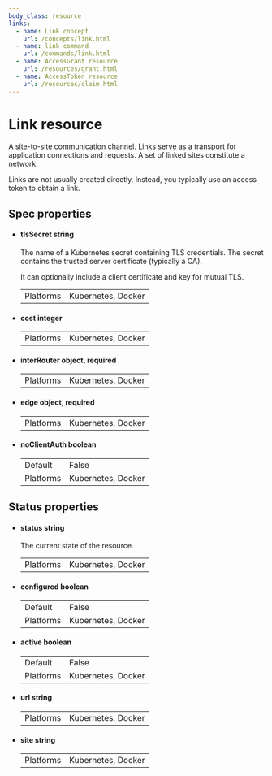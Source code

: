 ```yaml
---
body_class: resource
links:
  - name: Link concept
    url: /concepts/link.html
  - name: link command
    url: /commands/link.html
  - name: AccessGrant resource
    url: /resources/grant.html
  - name: AccessToken resource
    url: /resources/claim.html
---
```


# Link resource

<section>

A site-to-site communication channel. Links serve as a
transport for application connections and requests.  A set
of linked sites constitute a network.

Links are not usually created directly.  Instead, you
typically use an access token to obtain a link.

</section>

<section>

## Spec properties

- <h4 id="tlssecret">tlsSecret <span class="property-info">string</span></h4>

  The name of a Kubernetes secret containing TLS
  credentials. The secret contains the trusted server
  certificate (typically a CA).
  
  It can optionally include a client certificate and key for
  mutual TLS.

  | | |
  |-|-|
  | Platforms | Kubernetes, Docker |
  

- <h4 id="cost">cost <span class="property-info">integer</span></h4>

  | | |
  |-|-|
  | Platforms | Kubernetes, Docker |
  

- <h4 id="interrouter">interRouter <span class="property-info">object, required</span></h4>

  | | |
  |-|-|
  | Platforms | Kubernetes, Docker |
  

- <h4 id="edge">edge <span class="property-info">object, required</span></h4>

  | | |
  |-|-|
  | Platforms | Kubernetes, Docker |
  

- <h4 id="noclientauth">noClientAuth <span class="property-info">boolean</span></h4>

  | | |
  |-|-|
  | Default | False |
  | Platforms | Kubernetes, Docker |
  

</section>

<section>

## Status properties

- <h4 id="status">status <span class="property-info">string</span></h4>

  The current state of the resource.

  | | |
  |-|-|
  | Platforms | Kubernetes, Docker |
  

- <h4 id="configured">configured <span class="property-info">boolean</span></h4>

  | | |
  |-|-|
  | Default | False |
  | Platforms | Kubernetes, Docker |
  

- <h4 id="active">active <span class="property-info">boolean</span></h4>

  | | |
  |-|-|
  | Default | False |
  | Platforms | Kubernetes, Docker |
  

- <h4 id="url">url <span class="property-info">string</span></h4>

  | | |
  |-|-|
  | Platforms | Kubernetes, Docker |
  

- <h4 id="site">site <span class="property-info">string</span></h4>

  | | |
  |-|-|
  | Platforms | Kubernetes, Docker |
  

</section>
